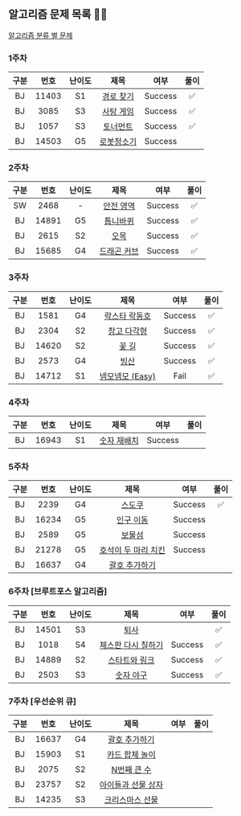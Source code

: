 ## 알고리즘 문제 목록 👾👾

<a href="https://www.acmicpc.net/problem/tags">알고리즘 분류 별 문제</a>

### 1주차
| 구분 | 번호 | 난이도 |   제목   | 여부 | 풀이 |
|:---:|:---:|:---:|:-----------------:|:---:|:---:|
| BJ | 11403 | S1  |    <a href="https://www.acmicpc.net/problem/11403">경로 찾기</a> | Success |  ✅  |
| BJ | 3085 | S3  |    <a href="https://www.acmicpc.net/problem/3085">사탕 게임</a> | Success |  ✅  |
| BJ | 1057 | S3  |    <a href="https://www.acmicpc.net/problem/1057">토너먼트</a> | Success |  ✅  |
| BJ | 14503 | G5 | <a href="https://www.acmicpc.net/problem/14503">로봇청소기</a> | Success | |
### 2주차
| 구분 | 번호 | 난이도 |   제목   | 여부 | 풀이 |
|:---:|:---:|:---:|:-----------------:|:---:|:---:|
| SW | 2468 | - | <a href="https://www.acmicpc.net/problem/2468">안전 영역</a> | Success | ✅ |
| BJ | 14891 | G5 | <a href="https://www.acmicpc.net/problem/14891">톱니바퀴</a> | Success | ✅ |
| BJ | 2615 | S2 | <a href = "https://www.acmicpc.net/problem/2615">오목</a> | Success | ✅ |
| BJ | 15685 | G4 | <a href="https://www.acmicpc.net/problem/15685">드래곤 커브</a> | Success | ✅ |
### 3주차
| 구분 | 번호 | 난이도 |   제목   | 여부 | 풀이 |
|:---:|:---:|:---:|:-----------------:|:---:|:---:|
| BJ | 1581 | G4 | <a href="https://www.acmicpc.net/problem/1581">락스타 락동호</a> | Success | ✅ |
| BJ | 2304 | S2 | <a href="https://www.acmicpc.net/problem/2304">창고 다각형</a> | Success | ✅ |
| BJ | 14620 | S2 | <a href="https://www.acmicpc.net/problem/14620">꽃 길</a> | Success | ✅ |
| BJ | 2573 | G4 | <a href="https://www.acmicpc.net/problem/2573">빙산</a> | Success | ✅ |
| BJ | 14712 | S1 | <a href="https://www.acmicpc.net/problem/14712">넴모넴모 (Easy)</a> | Fail | ✅ |

### 4주차
| 구분 | 번호 | 난이도 |   제목   | 여부 | 풀이 |
|:---:|:---:|:---:|:-----------------:|:---:|:---:|
| BJ | 16943 | S1 | <a href="https://www.acmicpc.net/problem/16943">숫자 재배치</a> | Success |  |

### 5주차
| 구분 | 번호 | 난이도 |   제목   | 여부 | 풀이 |
|:---:|:---:|:---:|:-----------------:|:---:|:---:|
| BJ | 2239 | G4 | <a href="https://www.acmicpc.net/problem/2239">스도쿠</a> | Success | ✅ |
| BJ | 16234 | G5 | <a href="https://www.acmicpc.net/problem/16234">인구 이동</a> | Success |  |
| BJ | 2589 | G5 | <a href="https://www.acmicpc.net/problem/2589">보물섬</a> | Success |  |
| BJ | 21278 | G5 | <a href="https://www.acmicpc.net/problem/21278">호석이 두 마리 치킨</a> | Success |  |
| BJ | 16637 | G4 | <a href="https://www.acmicpc.net/problem/16637">괄호 추가하기</a> |  |  |

### 6주차 [브루트포스 알고리즘]
| 구분 | 번호 | 난이도 |   제목   | 여부 | 풀이 |
|:---:|:---:|:---:|:-----------------:|:---:|:---:|
| BJ | 14501 | S3 | <a href="https://www.acmicpc.net/problem/14501">퇴사</a> |  | ✅ |
| BJ | 1018 | S4 | <a href="https://www.acmicpc.net/problem/1018">체스판 다시 칠하기</a> | Success | ✅ |
| BJ | 14889 | S2 | <a href="https://www.acmicpc.net/problem/14889">스타트와 링크</a> | Success | ✅ |
| BJ | 2503 | S3 | <a href="https://www.acmicpc.net/problem/2503">숫자 야구</a> | Success | ✅ |

### 7주차 [우선순위 큐]
| 구분 | 번호 | 난이도 |   제목   | 여부 | 풀이 |
|:---:|:---:|:---:|:-----------------:|:---:|:---:|
| BJ | 16637 | G4 | <a href="https://www.acmicpc.net/problem/16637">괄호 추가하기</a> |  |  |
| BJ | 15903 | S1 | <a href="https://www.acmicpc.net/problem/15903">카드 합체 놀이</a> |  |  |
| BJ | 2075 | S2 | <a href="https://www.acmicpc.net/problem/2075">N번째 큰 수</a> |  |  |
| BJ | 23757 | S2 | <a href="https://www.acmicpc.net/problem/23757">아이들과 선물 상자</a> |  |  |
| BJ | 14235 | S3 | <a href="https://www.acmicpc.net/problem/14235">크리스마스 선물</a> |  |  |
